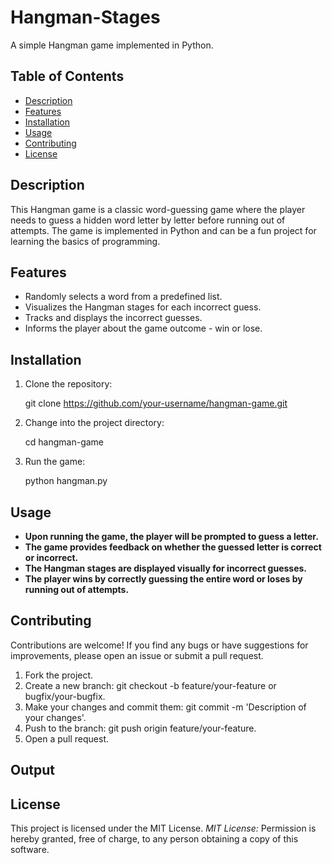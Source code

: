 # Hangman-Stages

A simple Hangman game implemented in Python.

## Table of Contents

- [Description](#description)
- [Features](#features)
- [Installation](#installation)
- [Usage](#usage)
- [Contributing](#contributing)
- [License](#license)

## Description

This Hangman game is a classic word-guessing game where the player needs to guess a hidden word letter by letter before running out of attempts. The game is implemented in Python and can be a fun project for learning the basics of programming.

## Features

- Randomly selects a word from a predefined list.
- Visualizes the Hangman stages for each incorrect guess.
- Tracks and displays the incorrect guesses.
- Informs the player about the game outcome - win or lose.

## Installation

1. Clone the repository:

   git clone https://github.com/your-username/hangman-game.git
   
2. Change into the project directory:

   cd hangman-game
   
3. Run the game:

   python hangman.py
   
## Usage

- **Upon running the game, the player will be prompted to guess a letter.**
- **The game provides feedback on whether the guessed letter is correct or incorrect.**
- **The Hangman stages are displayed visually for incorrect guesses.**
- **The player wins by correctly guessing the entire word or loses by running out of attempts.**

## Contributing

Contributions are welcome! If you find any bugs or have suggestions for improvements, please open an issue or submit a pull request.

1. Fork the project.
2. Create a new branch:
   git checkout -b feature/your-feature or bugfix/your-bugfix.
3. Make your changes and commit them:
   git commit -m 'Description of your changes'.
4. Push to the branch:
   git push origin feature/your-feature.
5. Open a pull request.

## Output




## License

This project is licensed under the MIT License.
*MIT License:* 
   Permission is hereby granted, free of charge, to any person obtaining a copy of this software.




